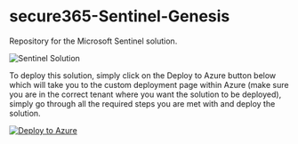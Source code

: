 # secure365-Sentinel-Genesis

Repository for the Microsoft Sentinel solution.

![Sentinel Solution](https://github.com/user-attachments/assets/647bda8b-e007-49a7-a2f7-da93e5570126)

To deploy this solution, simply click on the Deploy to Azure button below which will take you to the custom deployment page within Azure (make sure you are in the correct tenant where you want the solution to be deployed), simply go through all the required steps you are met with and deploy the solution.

[![Deploy to Azure](https://aka.ms/deploytoazurebutton)](https://portal.azure.com/#create/Microsoft.Template/uri/https%3A%2F%2Fraw.githubusercontent.com%2FSoftwerxDevOps%2Fsecure365-Sentinel-Genesis%2Fmain%2Fazuredeploy.json/createUIDefinitionUri/https%3A%2F%2Fraw.githubusercontent.com%2FSoftwerxDevOps%2Fsecure365-Sentinel-Genesis%2Fmain%2FcreateUiDefinition.json)
